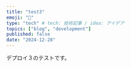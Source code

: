 ```yaml
---
title: "test3"
emoji: "🐡"
type: "tech" # tech: 技術記事 / idea: アイデア
topics: ["blog", "development"]
published: false
date: "2024-12-28"
---
```


デプロイ３のテストです。
